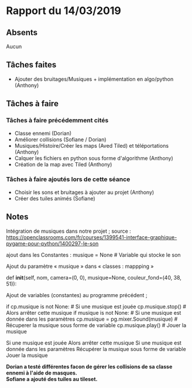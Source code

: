 # Rapport du 14/03/2019
## Absents
Aucun
## Tâches faites
- Ajouter des bruitages/Musiques + implémentation en algo/python (Anthony)
## Tâches à faire
### Tâches à faire précédemment cités
- Classe ennemi (Dorian)
- Améliorer collisions (Sofiane / Dorian)
- Musiques/Histoire/Créer les maps (Aved Tiled) et téléportations (Anthony)
- Calquer les fichiers en python sous forme d'algorithme (Anthony)
- Création de la map avec Tiled (Anthony)
### Tâches à faire ajoutés lors de cette séance
- Choisir les sons et bruitages à ajouter au projet (Anthony)
- Créer des tuiles animés (Sofiane)
## Notes

Intégration de musiques dans notre projet ;
source : https://openclassrooms.com/fr/courses/1399541-interface-graphique-pygame-pour-python/1400297-le-son 

ajout dans les Constantes :
musique = None              # Variable qui stocke le son 

Ajout du paramètre « musique » dans « classes : mappping »

  def __init__(self, nom, camera=(0, 0), musique=None, couleur_fond=(40, 38, 51)):


Ajout de variables (constantes) au programme précédent ;

  if cp.musique is not None:  # Si une musique est jouée
            cp.musique.stop()   # Alors arrêter cette musique
  if musique is not None:  # Si une musique est donnée dans les paramètres 
            cp.musique = pg.mixer.Sound(musique)    # Récuperer la musique sous forme de variable
            cp.musique.play()   # Jouer la musique 

Si une musique est jouée
	Alors arrêter cette musique
Si une musique est donnée dans les paramètres 
	Récupérer la musique sous forme de variable
	Jouer la musique

**Dorian a testé différentes facon de gérer les collisions de sa classe ennemi à l'aide de masques.  
Sofiane a ajouté des tuiles au tileset.**
